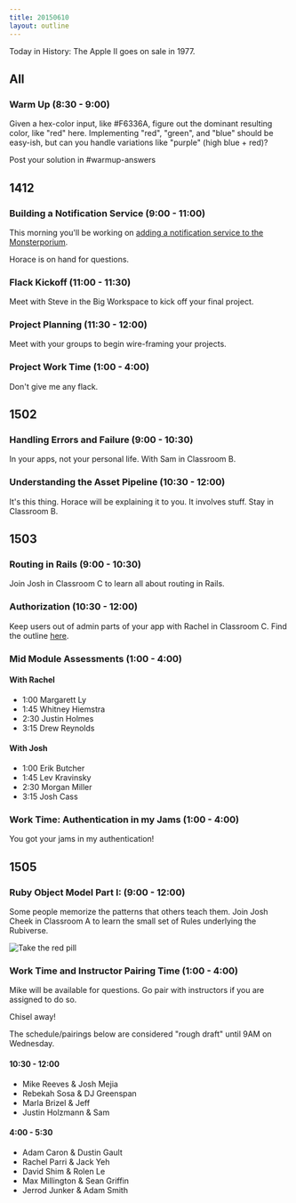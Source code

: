 ```yaml
---
title: 20150610
layout: outline
---
```


Today in History: The Apple II goes on sale in 1977.

## All

### Warm Up (8:30 - 9:00)

Given a hex-color input, like #F6336A, figure out the dominant resulting color, like "red" here. Implementing "red", "green", and "blue" should be easy-ish, but can you handle variations like "purple" (high blue + red)?

Post your solution in #warmup-answers


## 1412

### Building a Notification Service (9:00 - 11:00)

This morning you'll be working on [adding a notification service to the Monsterporium](http://tutorials.jumpstartlab.com/projects/monsterporium/extract_notification_service.html).

Horace is on hand for questions.

### Flack Kickoff (11:00 - 11:30)

Meet with Steve in the Big Workspace to kick off your final project.

### Project Planning (11:30 - 12:00)

Meet with your groups to begin wire-framing your projects.

### Project Work Time (1:00 - 4:00)

Don't give me any flack.

## 1502

### Handling Errors and Failure (9:00 - 10:30)

In your apps, not your personal life.  With Sam in Classroom B.

### Understanding the Asset Pipeline (10:30 - 12:00)

It's this thing. Horace will be explaining it to you. It involves stuff. Stay in Classroom B.


## 1503

### Routing in Rails (9:00 - 10:30)

Join Josh in Classroom C to learn all about routing in Rails.

### Authorization (10:30 - 12:00)

Keep users out of admin parts of your app with Rachel in Classroom C. Find the outline [here](https://github.com/turingschool/lesson_plans/blob/master/ruby_02-web_applications_with_ruby/authorization.markdown).

### Mid Module Assessments (1:00 - 4:00)

#### With Rachel

* 1:00 Margarett Ly
* 1:45 Whitney Hiemstra
* 2:30 Justin Holmes
* 3:15 Drew Reynolds

#### With Josh

* 1:00 Erik Butcher
* 1:45 Lev Kravinsky
* 2:30 Morgan Miller
* 3:15 Josh Cass

### Work Time: Authentication in my Jams (1:00 - 4:00)

You got your jams in my authentication!


## 1505

### Ruby Object Model Part I: (9:00 - 12:00)

Some people memorize the patterns that others teach them.
Join Josh Cheek in Classroom A to learn the small set of Rules underlying the Rubiverse.

![Take the red pill](https://s3.amazonaws.com/josh.cheek/images/scratch/ruby-object-model-matrix.png)


### Work Time and Instructor Pairing Time (1:00 - 4:00)

Mike will be available for questions. Go pair with instructors if you are assigned to do so.

Chisel away!

The schedule/pairings below are considered "rough draft" until 9AM on Wednesday.

#### 10:30 - 12:00

* Mike Reeves & Josh Mejia
* Rebekah Sosa & DJ Greenspan
* Marla Brizel & Jeff
* Justin Holzmann & Sam

#### 4:00 - 5:30

* Adam Caron & Dustin Gault
* Rachel Parri & Jack Yeh
* David Shim & Rolen Le
* Max Millington & Sean Griffin
* Jerrod Junker & Adam Smith

